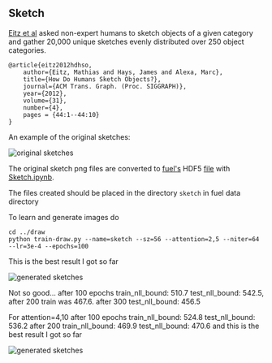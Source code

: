 
Sketch
------

[Eitz et al](http://cybertron.cg.tu-berlin.de/eitz/projects/classifysketch/) asked non-expert humans to sketch objects of a given category and gather 20,000 unique sketches evenly distributed over 250 object categories.

    @article{eitz2012hdhso,
        author={Eitz, Mathias and Hays, James and Alexa, Marc},
        title={How Do Humans Sketch Objects?},
        journal={ACM Trans. Graph. (Proc. SIGGRAPH)},
        year={2012},
        volume={31},
        number={4},
        pages = {44:1--44:10}
    }

An example of the original sketches:

![original sketches](http://cybertron.cg.tu-berlin.de/eitz/projects/classifysketch/teaser_siggraph.jpg)

The original sketch png files are converted to [fuel's](http://fuel.readthedocs.org/en/latest/h5py_dataset.html)
HDF5 [file](s3://udidraw/sketch.hdf5) with 
[Sketch.ipynb](http://nbviewer.ipython.org/github/udibr/draw/blob/master/datasets/Sketch.ipynb).

The files created should be placed in the directory `sketch` in fuel data directory

To learn and generate images do

    cd ../draw
    python train-draw.py --name=sketch --sz=56 --attention=2,5 --niter=64 --lr=3e-4 --epochs=100

This is the best result I got so far

 ![generated sketches](https://s3.amazonaws.com/udidraw/sketch-r2-w5-t64-enc256-dec256-z100-lr34.gif)

Not so good... after 100 epochs train_nll_bound: 510.7 test_nll_bound: 542.5, after 200 train was 467.6. after 300 test_nll_bound: 456.5

For attention=4,10 after 100 epochs train_nll_bound: 524.8 test_nll_bound: 536.2 after 200 train_nll_bound: 469.9 test_nll_bound: 470.6
and this is the best result I got so far

 ![generated sketches](https://s3.amazonaws.com/udidraw/sketch-r4-w10-t100-enc256-dec256-z100-lr34.gif)
